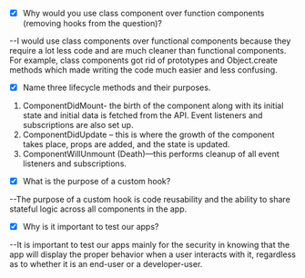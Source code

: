 - [X] Why would you use class component over function components (removing hooks from the question)?

--I would use class components over functional components because they require a lot less code and are much cleaner than functional components.  For example, class components got rid of prototypes and Object.create methods which made writing the code much easier and less confusing.

- [X] Name three lifecycle methods and their purposes.

1. ComponentDidMount- the birth of the component along with its initial state and initial data is fetched from the API. Event listeners and subscriptions are also set up.
2. ComponentDidUpdate – this is where the growth of the component takes place, props are added, and the state is updated.
3. ComponentWillUnmount (Death)—this performs cleanup of all event listeners and subscriptions.

- [X] What is the purpose of a custom hook?

--The purpose of a custom hook is code reusability and the ability to share stateful logic across all components in the app.

- [X] Why is it important to test our apps?

--It is important to test our apps mainly for the security in knowing that the app will display the proper behavior when a user interacts with it, regardless as to whether it is an end-user or a developer-user.
